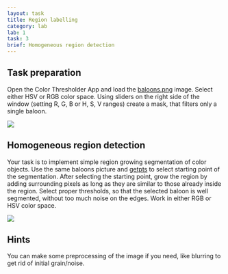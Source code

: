 ```yaml
---
layout: task
title: Region labelling
category: lab
lab: 1
task: 3
brief: Homogeneous region detection
---
```


## Task preparation

Open the Color Thresholder App and load the [baloons.png]({{site.baseurl}}/public/l2/baloons.png) image. Select either HSV or RGB color space. 
Using sliders on the right side of the window (setting R, G, B or H, S, V ranges) create a mask, that filters only a single baloon.

![]({{site.baseurl}}/public/l2/color_thr.png)

## Homogeneous region detection

Your task is to implement simple region growing segmentation of color objects. Use the same baloons picture and [getpts](https://www.mathworks.com/help/images/ref/getpts.html) to select
starting point of the segmentation. After selecting the starting point, grow the region by adding surrounding pixels as long as they are similar to those already inside the region.
Select proper thresholds, so that the selected baloon is well segmented, without too much noise on the edges. Work in either RGB or HSV color space.

![]({{site.baseurl}}/public/l2/baloons_thr.jpg)

## Hints 

You can make some preprocessing of the image if you need, like blurring to get rid of initial grain/noise. 

